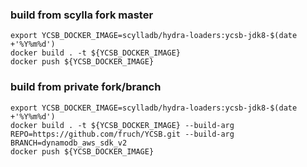 
### build from scylla fork master
```
export YCSB_DOCKER_IMAGE=scylladb/hydra-loaders:ycsb-jdk8-$(date +'%Y%m%d')
docker build . -t ${YCSB_DOCKER_IMAGE}
docker push ${YCSB_DOCKER_IMAGE}
```


### build from private fork/branch
```
export YCSB_DOCKER_IMAGE=scylladb/hydra-loaders:ycsb-jdk8-$(date +'%Y%m%d')
docker build . -t ${YCSB_DOCKER_IMAGE} --build-arg REPO=https://github.com/fruch/YCSB.git --build-arg BRANCH=dynamodb_aws_sdk_v2
docker push ${YCSB_DOCKER_IMAGE}
```
